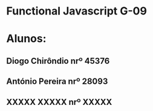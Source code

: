 # Functional Javascript G-09

# Alunos:
## Diogo Chirôndio nrº 45376
## António Pereira  nrº 28093
## XXXXX XXXXX nrº XXXXX
